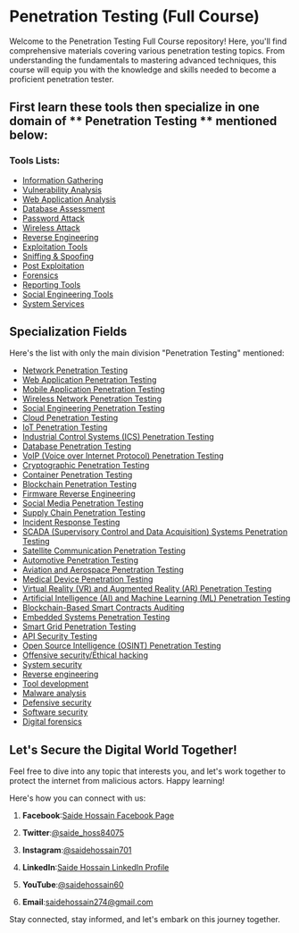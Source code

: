 # Penetration Testing (Full Course)

Welcome to the Penetration Testing Full Course repository! Here, you'll find comprehensive materials covering various penetration testing topics. From understanding the fundamentals to mastering advanced techniques, this course will equip you with the knowledge and skills needed to become a proficient penetration tester.

## First learn these tools then specialize in one domain of ** Penetration Testing ** mentioned below:

### Tools Lists:
- [Information Gathering](https://github.com/saidehossain/Penetration_Testing/tree/main/Tools_Lessons/Information_Gathering)
- [Vulnerability Analysis](https://github.com/saidehossain/Penetration_Testing/tree/main/Tools_Lessons/Vulnerability_Analysis)
- [Web Application Analysis](https://github.com/saidehossain/Penetration_Testing/tree/main/Tools_Lessons/Web_Application_Analysis)
- [Database Assessment](https://github.com/saidehossain/Penetration_Testing/tree/main/Tools_Lessons/Database_Assessment)
- [Password Attack](https://github.com/saidehossain/Penetration_Testing/tree/main/Tools_Lessons/Password_Attacks)
- [Wireless Attack](https://github.com/saidehossain/Penetration_Testing/tree/main/Tools_Lessons/Wireless_Attacks)
- [Reverse Engineering](https://github.com/saidehossain/Penetration_Testing/tree/main/Tools_Lessons/Reverse_Engineering)
- [Exploitation Tools](https://github.com/saidehossain/Penetration_Testing/tree/main/Tools_Lessons/Exploitation_Tools)
- [Sniffing & Spoofing](https://github.com/saidehossain/Penetration_Testing/tree/main/Tools_Lessons/Sniffing%26Spoofing)
- [Post Exploitation]()
- [Forensics]()
- [Reporting Tools]()
- [Social Engineering Tools]()
- [System Services]()


## Specialization Fields
Here's the list with only the main division "Penetration Testing" mentioned:

- [Network Penetration Testing]()
- [Web Application Penetration Testing]()
- [Mobile Application Penetration Testing]()
- [Wireless Network Penetration Testing]()
- [Social Engineering Penetration Testing]()
- [Cloud Penetration Testing]()
- [IoT Penetration Testing]()
- [Industrial Control Systems (ICS) Penetration Testing]()
- [Database Penetration Testing]()
- [VoIP (Voice over Internet Protocol) Penetration Testing]()
- [Cryptographic Penetration Testing]()
- [Container Penetration Testing]()
- [Blockchain Penetration Testing]()
- [Firmware Reverse Engineering]()
- [Social Media Penetration Testing]()
- [Supply Chain Penetration Testing]()
- [Incident Response Testing]()
- [SCADA (Supervisory Control and Data Acquisition) Systems Penetration Testing]()
- [Satellite Communication Penetration Testing]()
- [Automotive Penetration Testing]()
- [Aviation and Aerospace Penetration Testing]()
- [Medical Device Penetration Testing]()
- [Virtual Reality (VR) and Augmented Reality (AR) Penetration Testing]()
- [Artificial Intelligence (AI) and Machine Learning (ML) Penetration Testing]()
- [Blockchain-Based Smart Contracts Auditing]()
- [Embedded Systems Penetration Testing]()
- [Smart Grid Penetration Testing]()
- [API Security Testing]()
- [Open Source Intelligence (OSINT) Penetration Testing]()
- [Offensive security/Ethical hacking]()
- [System security]()
- [Reverse engineering](https://github.com/saidehossain/Penetration_Testing/tree/main/Tools_Lessons/Reverse_Engineering)
- [Tool development]()
- [Malware analysis]()
- [Defensive security]()
- [Software security]()
- [Digital forensics]()


## Let's Secure the Digital World Together!

Feel free to dive into any topic that interests you, and let's work together to protect the internet from malicious actors. Happy learning!


Here's how you can connect with us:

1. **Facebook**:[Saide Hossain Facebook Page](https://www.facebook.com/saidehossain903)

2. **Twitter**:[@saide_hoss84075](https://twitter.com/saide_hoss84075)

3. **Instagram**:[@saidehossain701](https://www.instagram.com/saidehossain701/)

4. **LinkedIn**:[Saide Hossain LinkedIn Profile](https://www.linkedin.com/in/saide-hossain-69721729b/)

5. **YouTube**:[@saidehossain60](https://www.youtube.com/@saidehossain60)

6. **Email**:[saidehossain274@gmail.com](mailto:saidehossain274@gmail.com)



Stay connected, stay informed, and let's embark on this journey together.
